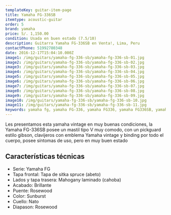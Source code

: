 ```yaml
---
templateKey: guitar-item-page
title: Yamaha FG-336SB
itemtype: acoustic-guitar
order: 5
brand: yamaha
price: S/. 1,150.00
condition: Usada en buen estado (7.5/10)
description: Guitarra Yamaha FG-336SB en Venta!, Lima, Peru
contactPhone: 51992780348
date: 2016-12-17T15:04:10.000Z
image1: /img/guitars/yamaha-fg-336-sb/yamaha-fg-336-sb-01.jpg
image2: /img/guitars/yamaha-fg-336-sb/yamaha-fg-336-sb-02.jpg
image3: /img/guitars/yamaha-fg-336-sb/yamaha-fg-336-sb-03.jpg
image4: /img/guitars/yamaha-fg-336-sb/yamaha-fg-336-sb-04.jpg
image5: /img/guitars/yamaha-fg-336-sb/yamaha-fg-336-sb-05.jpg
image6: /img/guitars/yamaha-fg-336-sb/yamaha-fg-336-sb-06.jpg
image7: /img/guitars/yamaha-fg-336-sb/yamaha-fg-336-sb-07.jpg
image8: /img/guitars/yamaha-fg-336-sb/yamaha-fg-336-sb-08.jpg
image9: /img/guitars/yamaha-fg-336-sb/yamaha-fg-336-sb-09.jpg
image10: /img/guitars/yamaha-fg-336-sb/yamaha-fg-336-sb-10.jpg
image11: /img/guitars/yamaha-fg-336-sb/yamaha-fg-336-sb-11.jpg
keywords: yamaha fg, yamaha FG-336, yamaha FG336, yamaha FG336SB, yamaha fs
---
```


Les presentamos esta yamaha vintage en muy buenas condiciones, la Yamaha FG-336SB posee un mastil tipo V muy comodo, con un pickguard estilo gibson, clavijeros con emblema Yamaha vintage y binding por todo el cuerpo, posee síntomas de uso, pero en muy buen estado

## Características técnicas

* Serie: Yamaha FG
* Tapa frontal: Tapa de sitka spruce (abeto)
* Lados y tapa trasera: Mahogany laminado (cahoba)
* Acabado: Brillante
* Puente: Rosewood
* Color: Sunburst
* Cuello: Nato
* Diapason: Rosewood
